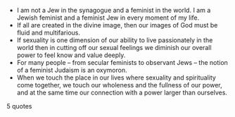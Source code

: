  - I am not a Jew in the synagogue and a feminist in the world. I am a Jewish feminist and a feminist Jew in every moment of my life.
 - If all are created in the divine image, then our images of God must be fluid and multifarious.
 - If sexuality is one dimension of our ability to live passionately in the world then in cutting off our sexual feelings we diminish our overall power to feel know and value deeply.
 - For many people – from secular feminists to observant Jews – the notion of a feminist Judaism is an oxymoron.
 - When we touch the place in our lives where sexuality and spirituality come together, we touch our wholeness and the fullness of our power, and at the same time our connection with a power larger than ourselves.

5 quotes